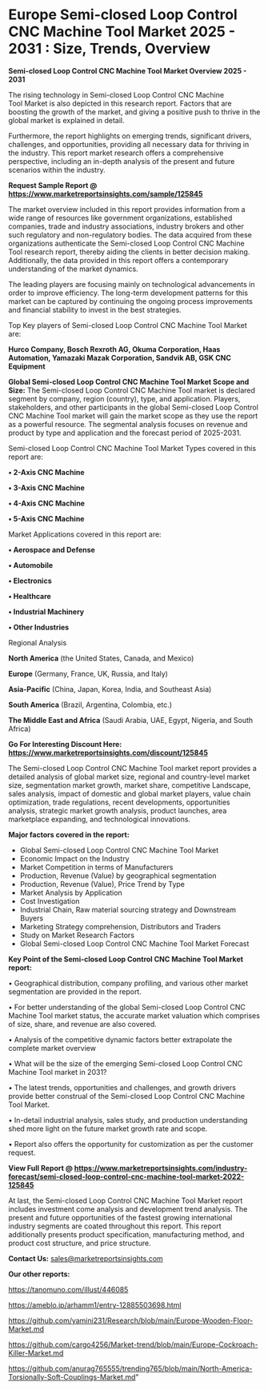  # Europe Semi-closed Loop Control CNC Machine Tool Market 2025 - 2031 : Size, Trends, Overview

<Strong> Semi-closed Loop Control CNC Machine Tool Market Overview 2025 - 2031</strong>

The rising technology in Semi-closed Loop Control CNC Machine Tool Market is also depicted in this research report. Factors that are boosting the growth of the market, and giving a positive push to thrive in the global market is explained in detail.

Furthermore, the report highlights on emerging trends, significant drivers, challenges, and opportunities, providing all necessary data for thriving in the industry. This report market research offers a comprehensive perspective, including an in-depth analysis of the present and future scenarios within the industry.

<strong>Request Sample Report @ <a href=https://www.marketreportsinsights.com/sample/125845>https://www.marketreportsinsights.com/sample/125845</a></strong>

The market overview included in this report provides information from a wide range of resources like government organizations, established companies, trade and industry associations, industry brokers and other such regulatory and non-regulatory bodies. The data acquired from these organizations authenticate the Semi-closed Loop Control CNC Machine Tool research report, thereby aiding the clients in better decision making. Additionally, the data provided in this report offers a contemporary understanding of the market dynamics.

The leading players are focusing mainly on technological advancements in order to improve efficiency. The long-term development patterns for this market can be captured by continuing the ongoing process improvements and financial stability to invest in the best strategies.

Top Key players of Semi-closed Loop Control CNC Machine Tool Market are:

<strong>Hurco Company, Bosch Rexroth AG, Okuma Corporation, Haas Automation, Yamazaki Mazak Corporation, Sandvik AB, GSK CNC Equipment</strong>

<strong><b>Global Semi-closed Loop Control CNC Machine Tool Market Scope and Size:</b></strong>
The Semi-closed Loop Control CNC Machine Tool market is declared segment by company, region (country), type, and application. Players, stakeholders, and other participants in the global Semi-closed Loop Control CNC Machine Tool market will gain the market scope as they use the report as a powerful resource. The segmental analysis focuses on revenue and product by type and application and the forecast period of 2025-2031.

Semi-closed Loop Control CNC Machine Tool Market Types covered in this report are:

<strong>• 2-Axis CNC Machine

• 3-Axis CNC Machine

• 4-Axis CNC Machine

• 5-Axis CNC Machine</strong>

Market Applications covered in this report are:

<strong>• Aerospace and Defense

• Automobile

• Electronics

• Healthcare

• Industrial Machinery

• Other Industries</strong> 

Regional Analysis

<strong>North America</strong> (the United States, Canada, and Mexico)

<strong>Europe</strong> (Germany, France, UK, Russia, and Italy)

<strong>Asia-Pacific</strong> (China, Japan, Korea, India, and Southeast Asia)

<strong>South America</strong> (Brazil, Argentina, Colombia, etc.)

<strong>The Middle East and Africa</strong> (Saudi Arabia, UAE, Egypt, Nigeria, and South Africa)

<strong>Go For Interesting Discount Here: <a href=https://www.marketreportsinsights.com/discount/125845>https://www.marketreportsinsights.com/discount/125845</a></strong>

The Semi-closed Loop Control CNC Machine Tool market report provides a detailed analysis of global market size, regional and country-level market size, segmentation market growth, market share, competitive Landscape, sales analysis, impact of domestic and global market players, value chain optimization, trade regulations, recent developments, opportunities analysis, strategic market growth analysis, product launches, area marketplace expanding, and technological innovations.

<strong><b>Major factors covered in the report:</b></strong>
<ul>
  <li>Global Semi-closed Loop Control CNC Machine Tool Market </li>
  <li>Economic Impact on the Industry</li>
  <li>Market Competition in terms of Manufacturers</li>
  <li>Production, Revenue (Value) by geographical segmentation</li>
  <li>Production, Revenue (Value), Price Trend by Type</li>
  <li>Market Analysis by Application</li>
  <li>Cost Investigation</li>
  <li>Industrial Chain, Raw material sourcing strategy and Downstream Buyers</li>
  <li>Marketing Strategy comprehension, Distributors and Traders</li>
  <li>Study on Market Research Factors</li>
  <li>Global Semi-closed Loop Control CNC Machine Tool Market Forecast</li>
</ul>

<strong><b>Key Point of the Semi-closed Loop Control CNC Machine Tool Market report:</b></strong>

• Geographical distribution, company profiling, and various other market segmentation are provided in the report.

• For better understanding of the global Semi-closed Loop Control CNC Machine Tool market status, the accurate market valuation which comprises of size, share, and revenue are also covered.

• Analysis of the competitive dynamic factors better extrapolate the complete market overview

• What will be the size of the emerging Semi-closed Loop Control CNC Machine Tool market in 2031?

• The latest trends, opportunities and challenges, and growth drivers provide better construal of the Semi-closed Loop Control CNC Machine Tool Market.

• In-detail industrial analysis, sales study, and production understanding shed more light on the future market growth rate and scope.

• Report also offers the opportunity for customization as per the customer request.

<strong><b>View Full Report @ <a href=https://www.marketreportsinsights.com/industry-forecast/semi-closed-loop-control-cnc-machine-tool-market-2022-125845>https://www.marketreportsinsights.com/industry-forecast/semi-closed-loop-control-cnc-machine-tool-market-2022-125845</a></b></strong>


At last, the Semi-closed Loop Control CNC Machine Tool Market report includes investment come analysis and development trend analysis. The present and future opportunities of the fastest growing international industry segments are coated throughout this report. This report additionally presents product specification, manufacturing method, and product cost structure, and price structure.

<strong>Contact Us:</strong>
sales@marketreportsinsights.com

<strong>Our other reports:</strong>

<a href=https://tanomuno.com/illust/446085>https://tanomuno.com/illust/446085</a>

<a href=https://ameblo.jp/arhamm1/entry-12885503698.html>https://ameblo.jp/arhamm1/entry-12885503698.html</a>

<a href=https://github.com/yamini231/Research/blob/main/Europe-Wooden-Floor-Market.md>https://github.com/yamini231/Research/blob/main/Europe-Wooden-Floor-Market.md</a>

<a href=https://github.com/cargo4256/Market-trend/blob/main/Europe-Cockroach-Killer-Market.md>https://github.com/cargo4256/Market-trend/blob/main/Europe-Cockroach-Killer-Market.md</a>

<a href=https://github.com/anurag765555/trending765/blob/main/North-America-Torsionally-Soft-Couplings-Market.md>https://github.com/anurag765555/trending765/blob/main/North-America-Torsionally-Soft-Couplings-Market.md</a>"
